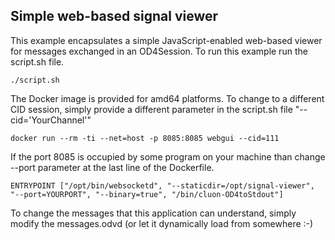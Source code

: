 ## Simple web-based signal viewer

This example encapsulates a simple JavaScript-enabled web-based viewer for messages exchanged in an OD4Session.
To run this example run the script.sh file.

```
./script.sh
```

The Docker image is provided for amd64 platforms. To change to a different CID session, simply provide a different parameter in the script.sh file "--cid='YourChannel'"

```
docker run --rm -ti --net=host -p 8085:8085 webgui --cid=111
```

If the port 8085 is occupied by some program on your machine than change --port parameter at the last line of the Dockerfile.
```
ENTRYPOINT ["/opt/bin/websocketd", "--staticdir=/opt/signal-viewer", "--port=YOURPORT", "--binary=true", "/bin/cluon-OD4toStdout"]

```
To change the messages that this application can understand, simply modify the messages.odvd (or let it dynamically load from somewhere :-)

